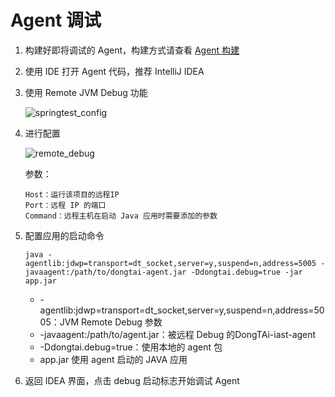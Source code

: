 # Agent 调试

1. 构建好即将调试的 Agent，构建方式请查看 [Agent 构建]()
2. 使用 IDE 打开 Agent 代码，推荐 IntelliJ IDEA

3. 使用 Remote JVM Debug 功能

   ![springtest_config](/Users/erzhuangniu/Documents/png/springtest_config.png)

4. 进行配置

   ![remote_debug](/Users/erzhuangniu/Documents/png/remote_debug.png)

   参数：

   ```
   Host：运行该项目的远程IP
   Port：远程 IP 的端口
   Command：远程主机在启动 Java 应用时需要添加的参数
   ```

5. 配置应用的启动命令

   ```
   java -agentlib:jdwp=transport=dt_socket,server=y,suspend=n,address=5005 -javaagent:/path/to/dongtai-agent.jar -Ddongtai.debug=true -jar app.jar
   ```

   - -agentlib:jdwp=transport=dt_socket,server=y,suspend=n,address=5005：JVM Remote Debug 参数
   - -javaagent:/path/to/agent.jar：被远程 Debug 的DongTAi-iast-agent
   - -Ddongtai.debug=true：使用本地的 agent 包
   - app.jar 使用 agent 启动的 JAVA 应用

6. 返回 IDEA 界面，点击 debug 启动标志开始调试 Agent